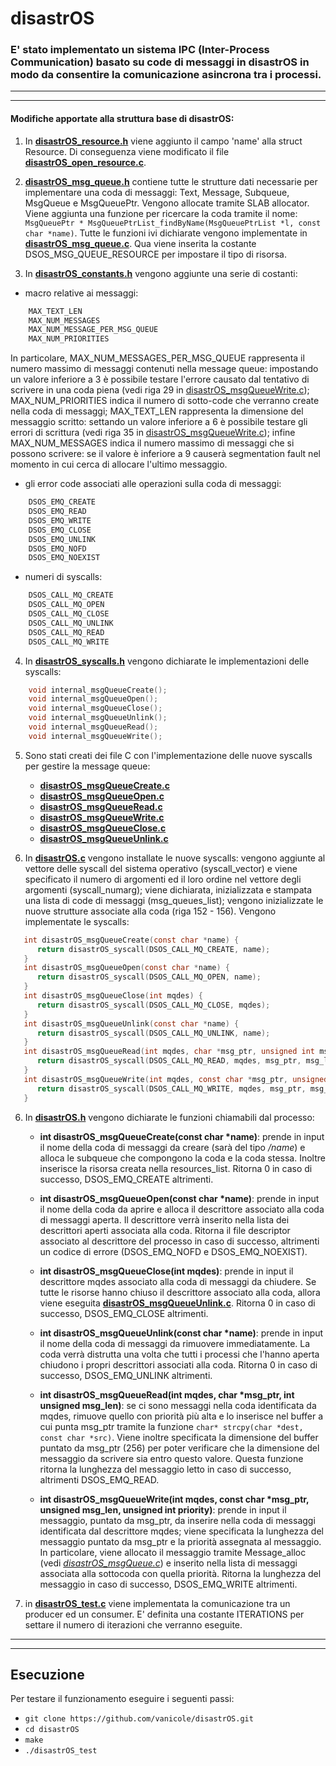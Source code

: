 # disastrOS

### E' stato implementato un sistema IPC (Inter-Process Communication) basato su code di messaggi in disastrOS in modo da consentire la comunicazione asincrona tra i processi.

************************************************************************************
************************************************************************************

#### Modifiche apportate alla struttura base di disastrOS:

1. In [**disastrOS_resource.h**](https://github.com/vanicole/disastrOS/blob/main/disastrOS_resource.h) viene aggiunto il campo 'name' alla struct Resource. Di conseguenza viene modificato il file [**disastrOS_open_resource.c**](https://github.com/vanicole/disastrOS/blob/main/disastrOS_open_resource.c).


2. [**disastrOS_msg_queue.h**](https://github.com/vanicole/disastrOS/blob/main/disastrOS_msg_queue.h) contiene tutte le strutture dati necessarie per implementare una coda di messaggi: Text, Message, Subqueue, MsgQueue e MsgQueuePtr. Vengono allocate tramite SLAB allocator.
Viene aggiunta una funzione per ricercare la coda tramite il nome: `MsgQueuePtr * MsgQueuePtrList_findByName(MsgQueuePtrList *l, const char *name)`.
Tutte le funzioni ivi dichiarate vengono implementate in [**disastrOS_msg_queue.c**](https://github.com/vanicole/disastrOS/blob/main/disastrOS_msg_queue.c). Qua viene inserita la costante DSOS_MSG_QUEUE_RESOURCE per impostare il tipo di risorsa.


3. In [**disastrOS_constants.h**](https://github.com/vanicole/disastrOS/blob/main/disastrOS_constants.h) vengono aggiunte una serie di costanti:
  - macro relative ai messaggi:
```c
	MAX_TEXT_LEN
  	MAX_NUM_MESSAGES
  	MAX_NUM_MESSAGE_PER_MSG_QUEUE
  	MAX_NUM_PRIORITIES
```

In particolare, MAX_NUM_MESSAGES_PER_MSG_QUEUE rappresenta il numero massimo di messaggi contenuti nella message queue: impostando un valore inferiore a 3 è possibile testare l'errore causato dal tentativo di scrivere in una coda piena (vedi riga 29 in [disastrOS_msgQueueWrite.c](https://github.com/vanicole/disastrOS/blob/main/disastrOS_msgQueueWrite.c)); MAX_NUM_PRIORITIES indica il numero di sotto-code che verranno create nella coda di messaggi; MAX_TEXT_LEN rappresenta la dimensione del messaggio scritto: settando un valore inferiore a 6 è possibile testare gli errori di scrittura (vedi riga 35 in [disastrOS_msgQueueWrite.c](https://github.com/vanicole/disastrOS/blob/main/disastrOS_msgQueueWrite.c)); infine MAX_NUM_MESSAGES indica il numero massimo di messaggi che si possono scrivere: se il valore è inferiore a 9 causerà segmentation fault nel momento in cui cerca di allocare l'ultimo messaggio.


  - gli error code associati alle operazioni sulla coda di messaggi:
```c
	DSOS_EMQ_CREATE
  	DSOS_EMQ_READ
  	DSOS_EMQ_WRITE
  	DSOS_EMQ_CLOSE
  	DSOS_EMQ_UNLINK
  	DSOS_EMQ_NOFD
  	DSOS_EMQ_NOEXIST
```
  - numeri di syscalls:
```c
  	DSOS_CALL_MQ_CREATE
  	DSOS_CALL_MQ_OPEN
  	DSOS_CALL_MQ_CLOSE
  	DSOS_CALL_MQ_UNLINK
  	DSOS_CALL_MQ_READ
  	DSOS_CALL_MQ_WRITE
```

4. In [**disastrOS_syscalls.h**](https://github.com/vanicole/disastrOS/blob/main/disastrOS_syscalls.h) vengono dichiarate le implementazioni delle syscalls:
```c
   	void internal_msgQueueCreate();
   	void internal_msgQueueOpen();
   	void internal_msgQueueClose();
   	void internal_msgQueueUnlink();
   	void internal_msgQueueRead();
   	void internal_msgQueueWrite();
```

5. Sono stati creati dei file C con l'implementazione delle nuove syscalls per gestire la message queue:
   - [**disastrOS_msgQueueCreate.c**](https://github.com/vanicole/disastrOS/blob/main/disastrOS_msgQueueCreate.c)
   - [**disastrOS_msgQueueOpen.c**](https://github.com/vanicole/disastrOS/blob/main/disastrOS_msgQueueOpen.c)
   - [**disastrOS_msgQueueRead.c**](https://github.com/vanicole/disastrOS/blob/main/disastrOS_msgQueueRead.c)
   - [**disastrOS_msgQueueWrite.c**](https://github.com/vanicole/disastrOS/blob/main/disastrOS_msgQueueWrite.c)
   - [**disastrOS_msgQueueClose.c**](https://github.com/vanicole/disastrOS/blob/main/disastrOS_msgQueueClose.c)
   - [**disastrOS_msgQueueUnlink.c**](https://github.com/vanicole/disastrOS/blob/main/disastrOS_msgQueueUnlink.c)


5. In [**disastrOS.c**](https://github.com/vanicole/disastrOS/blob/main/disastrOS.c) vengono installate le nuove syscalls: vengono aggiunte al vettore delle syscall del sistema operativo (syscall_vector) e viene specificato il numero di argomenti ed il loro ordine nel vettore degli argomenti (syscall_numarg); viene dichiarata, inizializzata e stampata una lista di code di messaggi (msg_queues_list); vengono inizializzate le nuove strutture associate alla coda (riga 152 - 156). Vengono implementate le syscalls:

```c
   int disastrOS_msgQueueCreate(const char *name) {
      return disastrOS_syscall(DSOS_CALL_MQ_CREATE, name);
   }
   int disastrOS_msgQueueOpen(const char *name) {
      return disastrOS_syscall(DSOS_CALL_MQ_OPEN, name);
   }
   int disastrOS_msgQueueClose(int mqdes) {
      return disastrOS_syscall(DSOS_CALL_MQ_CLOSE, mqdes);
   }
   int disastrOS_msgQueueUnlink(const char *name) {
      return disastrOS_syscall(DSOS_CALL_MQ_UNLINK, name);
   }
   int disastrOS_msgQueueRead(int mqdes, char *msg_ptr, unsigned int msg_len) {
      return disastrOS_syscall(DSOS_CALL_MQ_READ, mqdes, msg_ptr, msg_len);
   }
   int disastrOS_msgQueueWrite(int mqdes, const char *msg_ptr, unsigned msg_len, unsigned int priority) {
      return disastrOS_syscall(DSOS_CALL_MQ_WRITE, mqdes, msg_ptr, msg_len, priority);
   }
```

6. In [**disastrOS.h**](https://github.com/vanicole/disastrOS/blob/main/disastrOS.h) vengono dichiarate le funzioni chiamabili dal processo:

   - **int disastrOS_msgQueueCreate(const char *name)**: prende in input il nome della coda di messaggi da creare (sarà del tipo _/name_) e alloca le subqueue che compongono la coda e la coda stessa. Inoltre inserisce la risorsa creata nella resources_list. Ritorna 0 in caso di successo, DSOS_EMQ_CREATE altrimenti.

   - **int disastrOS_msgQueueOpen(const char *name)**: prende in input il nome della coda da aprire e alloca il descrittore associato alla coda di messaggi aperta. Il descrittore verrà inserito nella lista dei descrittori aperti associata alla coda. Ritorna il file descriptor associato al descrittore del processo in caso di successo, altrimenti un codice di errore (DSOS_EMQ_NOFD e DSOS_EMQ_NOEXIST).

   - **int disastrOS_msgQueueClose(int mqdes)**: prende in input il descrittore mqdes associato alla coda di messaggi da chiudere. Se tutte le risorse hanno chiuso il descrittore associato alla coda, allora viene eseguita [**disastrOS_msgQueueUnlink.c**](https://github.com/vanicole/disastrOS/blob/main/disastrOS_msgQueueUnlink.c). Ritorna 0 in caso di successo, DSOS_EMQ_CLOSE altrimenti.

   - **int disastrOS_msgQueueUnlink(const char *name)**: prende in input il nome della coda di messaggi da rimuovere immediatamente. La coda verrà distrutta una volta che tutti i processi che l'hanno aperta chiudono i propri descrittori associati alla coda. Ritorna 0 in caso di successo, DSOS_EMQ_UNLINK altrimenti.

   - **int disastrOS_msgQueueRead(int mqdes, char *msg_ptr, int unsigned msg_len)**: se ci sono messaggi nella coda identificata da mqdes, rimuove quello con priorità più alta e lo inserisce nel buffer a cui punta msg_ptr tramite la funzione `char* strcpy(char *dest, const char *src)`. Viene inoltre specificata la dimensione del buffer puntato da msg_ptr (256) per poter verificare che la dimensione del messaggio da scrivere sia entro questo valore. Questa funzione ritorna la lunghezza del messaggio letto in caso di successo, altrimenti DSOS_EMQ_READ.

   - **int disastrOS_msgQueueWrite(int mqdes, const char *msg_ptr, unsigned msg_len, unsigned int priority)**: prende in input il messaggio, puntato da msg_ptr, da inserire nella coda di messaggi identificata dal descrittore mqdes; viene specificata la lunghezza del messaggio puntato da msg_ptr e la priorità assegnata al messaggio. In particolare, viene allocato il messaggio tramite Message_alloc (vedi [*disastrOS_msgQueue.c*](https://github.com/vanicole/disastrOS/blob/main/disastrOS_msg_queue.c)) e inserito nella lista di messaggi associata alla sottocoda con quella priorità. Ritorna la lunghezza del messaggio in caso di successo, DSOS_EMQ_WRITE altrimenti.

7. in [**disastrOS_test.c**](https://github.com/vanicole/disastrOS/blob/main/disastrOS_test.c) viene implementata la comunicazione tra un producer ed un consumer.
E' definita una costante ITERATIONS per settare il numero di iterazioni che verranno eseguite.

****************************************************************************************************************
****************************************************************************************************************
## Esecuzione

Per testare il funzionamento eseguire i seguenti passi:
* `git clone https://github.com/vanicole/disastrOS.git`
* `cd disastrOS`
* `make`
* `./disastrOS_test`

















